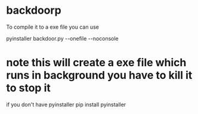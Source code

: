 # backdoorp


To compile it to a exe file you can use 

pyinstaller backdoor.py --onefile --noconsole
# note this will create a exe file which runs in background you have to kill it to stop it
if you don't have pyinstaller
pip install pyinstaller

